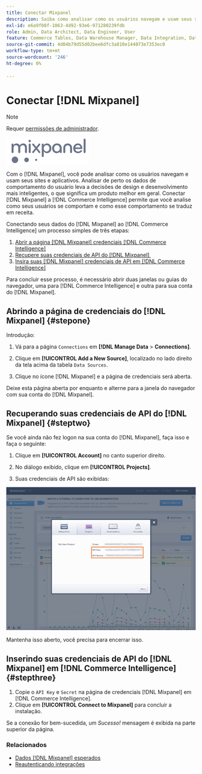```yaml
---
title: Conectar Mixpanel
description: Saiba como analisar como os usuários navegam e usam seus sites e aplicativos.
exl-id: e6a9f08f-1063-4d92-93e6-971280239fdb
role: Admin, Data Architect, Data Engineer, User
feature: Commerce Tables, Data Warehouse Manager, Data Integration, Data Import/Export
source-git-commit: 4d04b79d55d02bee6dfc3a810e144073e7353ec0
workflow-type: tm+mt
source-wordcount: '246'
ht-degree: 0%

---
```


# Conectar [!DNL Mixpanel]

>[!NOTE]
>
>Requer [permissões de administrador](../../../administrator/user-management/user-management.md).

![Logotipo do Mixpanel](../../../assets/Mixpanel_logo.png)

Com o [!DNL Mixpanel], você pode analisar como os usuários navegam e usam seus sites e aplicativos. Analisar de perto os dados de comportamento do usuário leva a decisões de design e desenvolvimento mais inteligentes, o que significa um produto melhor em geral. Conectar [!DNL Mixpanel] a [!DNL Commerce Intelligence] permite que você analise como seus usuários se comportam e como esse comportamento se traduz em receita.

Conectando seus dados do [!DNL Mixpanel] ao [!DNL Commerce Intelligence] um processo simples de três etapas:

1. [Abrir a página  [!DNL Mixpanel] credenciais [!DNL Commerce Intelligence]](#stepone)
1. [Recupere suas credenciais de API do  [!DNL Mixpanel] &#x200B;](#steptwo)
1. [Insira suas  [!DNL Mixpanel] credenciais de API em  [!DNL Commerce Intelligence]](#stepthree)

Para concluir esse processo, é necessário abrir duas janelas ou guias do navegador, uma para [!DNL Commerce Intelligence] e outra para sua conta do [!DNL Mixpanel].

## Abrindo a página de credenciais do [!DNL Mixpanel] {#stepone}

Introdução:

1. Vá para a página `Connections` em **[!DNL Manage Data** > **Connections]**.

1. Clique em **[!UICONTROL Add a New Source]**, localizado no lado direito da tela acima da tabela `Data Sources`.

1. Clique no ícone [!DNL Mixpanel] e a página de credenciais será aberta.

Deixe esta página aberta por enquanto e alterne para a janela do navegador com sua conta do [!DNL Mixpanel].

## Recuperando suas credenciais de API do [!DNL Mixpanel] {#steptwo}

Se você ainda não fez logon na sua conta do [!DNL Mixpanel], faça isso e faça o seguinte:

1. Clique em **[!UICONTROL Account]** no canto superior direito.

1. No diálogo exibido, clique em **[!UICONTROL Projects]**.

1. Suas credenciais de API são exibidas:

![Recuperando credenciais de API do Mixpanel](../../../assets/Mixpanel_API_creds.png)

Mantenha isso aberto, você precisa para encerrar isso.

## Inserindo suas credenciais de API do [!DNL Mixpanel] em [!DNL Commerce Intelligence] {#stepthree}

1. Copie o `API Key` e `Secret` na página de credenciais [!DNL Mixpanel] em [!DNL Commerce Intelligence].
1. Clique em **[!UICONTROL Connect to Mixpanel]** para concluir a instalação.

Se a conexão for bem-sucedida, um _Sucesso!_ mensagem é exibida na parte superior da página.

### Relacionados

* [Dados  [!DNL Mixpanel]  esperados](../integrations/mixpanel-data.md)
* [Reautenticando integrações](https://experienceleague.adobe.com/docs/commerce-knowledge-base/kb/how-to/mbi-reauthenticating-integrations.html)
